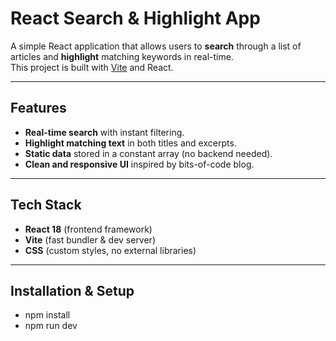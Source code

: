 # React Search & Highlight App

A simple React application that allows users to **search** through a list of articles and **highlight** matching keywords in real-time.  
This project is built with [Vite](https://vitejs.dev/) and React.

---

## Features

- **Real-time search** with instant filtering.
- **Highlight matching text** in both titles and excerpts.
- **Static data** stored in a constant array (no backend needed).
- **Clean and responsive UI** inspired by bits-of-code blog.

---

## Tech Stack

- **React 18** (frontend framework)
- **Vite** (fast bundler & dev server)
- **CSS** (custom styles, no external libraries)

---

## Installation & Setup

- npm install
- npm run dev
